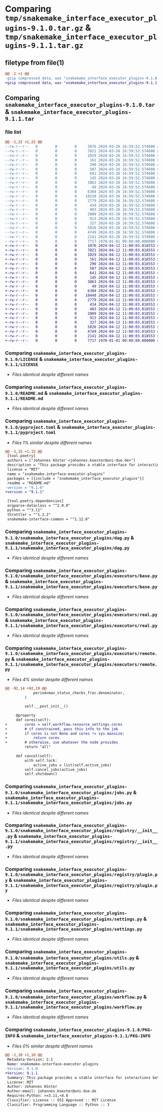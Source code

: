 # Comparing `tmp/snakemake_interface_executor_plugins-9.1.0.tar.gz` & `tmp/snakemake_interface_executor_plugins-9.1.1.tar.gz`

## filetype from file(1)

```diff
@@ -1 +1 @@
-gzip compressed data, was "snakemake_interface_executor_plugins-9.1.0.tar", max compression
+gzip compressed data, was "snakemake_interface_executor_plugins-9.1.1.tar", max compression
```

## Comparing `snakemake_interface_executor_plugins-9.1.0.tar` & `snakemake_interface_executor_plugins-9.1.1.tar`

### file list

```diff
@@ -1,22 +1,22 @@
--rw-r--r--   0        0        0     1076 2024-03-26 16:59:52.574608 snakemake_interface_executor_plugins-9.1.0/LICENSE
--rw-r--r--   0        0        0     7021 2024-03-26 16:59:52.574608 snakemake_interface_executor_plugins-9.1.0/README.md
--rw-r--r--   0        0        0     1029 2024-03-26 16:59:52.574608 snakemake_interface_executor_plugins-9.1.0/pyproject.toml
--rw-r--r--   0        0        0      161 2024-03-26 16:59:52.574608 snakemake_interface_executor_plugins-9.1.0/snakemake_interface_executor_plugins/__init__.py
--rw-r--r--   0        0        0      290 2024-03-26 16:59:52.574608 snakemake_interface_executor_plugins-9.1.0/snakemake_interface_executor_plugins/_common.py
--rw-r--r--   0        0        0      507 2024-03-26 16:59:52.574608 snakemake_interface_executor_plugins-9.1.0/snakemake_interface_executor_plugins/cli.py
--rw-r--r--   0        0        0      641 2024-03-26 16:59:52.574608 snakemake_interface_executor_plugins-9.1.0/snakemake_interface_executor_plugins/dag.py
--rw-r--r--   0        0        0      145 2024-03-26 16:59:52.574608 snakemake_interface_executor_plugins-9.1.0/snakemake_interface_executor_plugins/executors/__init__.py
--rw-r--r--   0        0        0     3863 2024-03-26 16:59:52.574608 snakemake_interface_executor_plugins-9.1.0/snakemake_interface_executor_plugins/executors/base.py
--rw-r--r--   0        0        0       49 2024-03-26 16:59:52.574608 snakemake_interface_executor_plugins-9.1.0/snakemake_interface_executor_plugins/executors/jobscript.sh
--rw-r--r--   0        0        0     6304 2024-03-26 16:59:52.574608 snakemake_interface_executor_plugins-9.1.0/snakemake_interface_executor_plugins/executors/real.py
--rw-r--r--   0        0        0    10210 2024-03-26 16:59:52.574608 snakemake_interface_executor_plugins-9.1.0/snakemake_interface_executor_plugins/executors/remote.py
--rw-r--r--   0        0        0     2779 2024-03-26 16:59:52.574608 snakemake_interface_executor_plugins-9.1.0/snakemake_interface_executor_plugins/jobs.py
--rw-r--r--   0        0        0      434 2024-03-26 16:59:52.574608 snakemake_interface_executor_plugins-9.1.0/snakemake_interface_executor_plugins/logging.py
--rw-r--r--   0        0        0      403 2024-03-26 16:59:52.574608 snakemake_interface_executor_plugins-9.1.0/snakemake_interface_executor_plugins/persistence.py
--rw-r--r--   0        0        0     2009 2024-03-26 16:59:52.574608 snakemake_interface_executor_plugins-9.1.0/snakemake_interface_executor_plugins/registry/__init__.py
--rw-r--r--   0        0        0      913 2024-03-26 16:59:52.574608 snakemake_interface_executor_plugins-9.1.0/snakemake_interface_executor_plugins/registry/plugin.py
--rw-r--r--   0        0        0      327 2024-03-26 16:59:52.574608 snakemake_interface_executor_plugins-9.1.0/snakemake_interface_executor_plugins/scheduler.py
--rw-r--r--   0        0        0     5826 2024-03-26 16:59:52.574608 snakemake_interface_executor_plugins-9.1.0/snakemake_interface_executor_plugins/settings.py
--rw-r--r--   0        0        0     4749 2024-03-26 16:59:52.574608 snakemake_interface_executor_plugins-9.1.0/snakemake_interface_executor_plugins/utils.py
--rw-r--r--   0        0        0     2141 2024-03-26 16:59:52.574608 snakemake_interface_executor_plugins-9.1.0/snakemake_interface_executor_plugins/workflow.py
--rw-r--r--   0        0        0     7717 1970-01-01 00:00:00.000000 snakemake_interface_executor_plugins-9.1.0/PKG-INFO
+-rw-r--r--   0        0        0     1076 2024-04-12 11:00:03.818553 snakemake_interface_executor_plugins-9.1.1/LICENSE
+-rw-r--r--   0        0        0     7021 2024-04-12 11:00:03.818553 snakemake_interface_executor_plugins-9.1.1/README.md
+-rw-r--r--   0        0        0     1029 2024-04-12 11:00:03.818553 snakemake_interface_executor_plugins-9.1.1/pyproject.toml
+-rw-r--r--   0        0        0      161 2024-04-12 11:00:03.818553 snakemake_interface_executor_plugins-9.1.1/snakemake_interface_executor_plugins/__init__.py
+-rw-r--r--   0        0        0      290 2024-04-12 11:00:03.818553 snakemake_interface_executor_plugins-9.1.1/snakemake_interface_executor_plugins/_common.py
+-rw-r--r--   0        0        0      507 2024-04-12 11:00:03.818553 snakemake_interface_executor_plugins-9.1.1/snakemake_interface_executor_plugins/cli.py
+-rw-r--r--   0        0        0      641 2024-04-12 11:00:03.818553 snakemake_interface_executor_plugins-9.1.1/snakemake_interface_executor_plugins/dag.py
+-rw-r--r--   0        0        0      145 2024-04-12 11:00:03.818553 snakemake_interface_executor_plugins-9.1.1/snakemake_interface_executor_plugins/executors/__init__.py
+-rw-r--r--   0        0        0     3863 2024-04-12 11:00:03.818553 snakemake_interface_executor_plugins-9.1.1/snakemake_interface_executor_plugins/executors/base.py
+-rw-r--r--   0        0        0       49 2024-04-12 11:00:03.818553 snakemake_interface_executor_plugins-9.1.1/snakemake_interface_executor_plugins/executors/jobscript.sh
+-rw-r--r--   0        0        0     6304 2024-04-12 11:00:03.818553 snakemake_interface_executor_plugins-9.1.1/snakemake_interface_executor_plugins/executors/real.py
+-rw-r--r--   0        0        0    10448 2024-04-12 11:00:03.818553 snakemake_interface_executor_plugins-9.1.1/snakemake_interface_executor_plugins/executors/remote.py
+-rw-r--r--   0        0        0     2779 2024-04-12 11:00:03.818553 snakemake_interface_executor_plugins-9.1.1/snakemake_interface_executor_plugins/jobs.py
+-rw-r--r--   0        0        0      434 2024-04-12 11:00:03.818553 snakemake_interface_executor_plugins-9.1.1/snakemake_interface_executor_plugins/logging.py
+-rw-r--r--   0        0        0      403 2024-04-12 11:00:03.818553 snakemake_interface_executor_plugins-9.1.1/snakemake_interface_executor_plugins/persistence.py
+-rw-r--r--   0        0        0     2009 2024-04-12 11:00:03.818553 snakemake_interface_executor_plugins-9.1.1/snakemake_interface_executor_plugins/registry/__init__.py
+-rw-r--r--   0        0        0      913 2024-04-12 11:00:03.818553 snakemake_interface_executor_plugins-9.1.1/snakemake_interface_executor_plugins/registry/plugin.py
+-rw-r--r--   0        0        0      327 2024-04-12 11:00:03.818553 snakemake_interface_executor_plugins-9.1.1/snakemake_interface_executor_plugins/scheduler.py
+-rw-r--r--   0        0        0     5826 2024-04-12 11:00:03.818553 snakemake_interface_executor_plugins-9.1.1/snakemake_interface_executor_plugins/settings.py
+-rw-r--r--   0        0        0     4749 2024-04-12 11:00:03.818553 snakemake_interface_executor_plugins-9.1.1/snakemake_interface_executor_plugins/utils.py
+-rw-r--r--   0        0        0     2141 2024-04-12 11:00:03.818553 snakemake_interface_executor_plugins-9.1.1/snakemake_interface_executor_plugins/workflow.py
+-rw-r--r--   0        0        0     7717 1970-01-01 00:00:00.000000 snakemake_interface_executor_plugins-9.1.1/PKG-INFO
```

### Comparing `snakemake_interface_executor_plugins-9.1.0/LICENSE` & `snakemake_interface_executor_plugins-9.1.1/LICENSE`

 * *Files identical despite different names*

### Comparing `snakemake_interface_executor_plugins-9.1.0/README.md` & `snakemake_interface_executor_plugins-9.1.1/README.md`

 * *Files identical despite different names*

### Comparing `snakemake_interface_executor_plugins-9.1.0/pyproject.toml` & `snakemake_interface_executor_plugins-9.1.1/pyproject.toml`

 * *Files 1% similar despite different names*

```diff
@@ -1,15 +1,15 @@
 [tool.poetry]
 authors = ["Johannes Köster <johannes.koester@uni-due.de>"]
 description = "This package provides a stable interface for interactions between Snakemake and its executor plugins."
 license = "MIT"
 name = "snakemake-interface-executor-plugins"
 packages = [{include = "snakemake_interface_executor_plugins"}]
 readme = "README.md"
-version = "9.1.0"
+version = "9.1.1"
 
 [tool.poetry.dependencies]
 argparse-dataclass = "^2.0.0"
 python = "^3.11"
 throttler = "^1.2.2"
 snakemake-interface-common = "^1.12.0"
```

### Comparing `snakemake_interface_executor_plugins-9.1.0/snakemake_interface_executor_plugins/dag.py` & `snakemake_interface_executor_plugins-9.1.1/snakemake_interface_executor_plugins/dag.py`

 * *Files identical despite different names*

### Comparing `snakemake_interface_executor_plugins-9.1.0/snakemake_interface_executor_plugins/executors/base.py` & `snakemake_interface_executor_plugins-9.1.1/snakemake_interface_executor_plugins/executors/base.py`

 * *Files identical despite different names*

### Comparing `snakemake_interface_executor_plugins-9.1.0/snakemake_interface_executor_plugins/executors/real.py` & `snakemake_interface_executor_plugins-9.1.1/snakemake_interface_executor_plugins/executors/real.py`

 * *Files identical despite different names*

### Comparing `snakemake_interface_executor_plugins-9.1.0/snakemake_interface_executor_plugins/executors/remote.py` & `snakemake_interface_executor_plugins-9.1.1/snakemake_interface_executor_plugins/executors/remote.py`

 * *Files 4% similar despite different names*

```diff
@@ -92,14 +92,19 @@
             period=max_status_checks_frac.denominator,
         )
 
         self.__post_init__()
 
     @property
     def cores(self):
+        cores = self.workflow.resource_settings.cores
+        # if constrained, pass this info to the job
+        if cores is not None and cores != sys.maxsize:
+            return cores
+        # otherwise, use whatever the node provides
         return "all"
 
     def cancel(self):
         with self.lock:
             active_jobs = list(self.active_jobs)
         self.cancel_jobs(active_jobs)
         self.shutdown()
```

### Comparing `snakemake_interface_executor_plugins-9.1.0/snakemake_interface_executor_plugins/jobs.py` & `snakemake_interface_executor_plugins-9.1.1/snakemake_interface_executor_plugins/jobs.py`

 * *Files identical despite different names*

### Comparing `snakemake_interface_executor_plugins-9.1.0/snakemake_interface_executor_plugins/registry/__init__.py` & `snakemake_interface_executor_plugins-9.1.1/snakemake_interface_executor_plugins/registry/__init__.py`

 * *Files identical despite different names*

### Comparing `snakemake_interface_executor_plugins-9.1.0/snakemake_interface_executor_plugins/registry/plugin.py` & `snakemake_interface_executor_plugins-9.1.1/snakemake_interface_executor_plugins/registry/plugin.py`

 * *Files identical despite different names*

### Comparing `snakemake_interface_executor_plugins-9.1.0/snakemake_interface_executor_plugins/settings.py` & `snakemake_interface_executor_plugins-9.1.1/snakemake_interface_executor_plugins/settings.py`

 * *Files identical despite different names*

### Comparing `snakemake_interface_executor_plugins-9.1.0/snakemake_interface_executor_plugins/utils.py` & `snakemake_interface_executor_plugins-9.1.1/snakemake_interface_executor_plugins/utils.py`

 * *Files identical despite different names*

### Comparing `snakemake_interface_executor_plugins-9.1.0/snakemake_interface_executor_plugins/workflow.py` & `snakemake_interface_executor_plugins-9.1.1/snakemake_interface_executor_plugins/workflow.py`

 * *Files identical despite different names*

### Comparing `snakemake_interface_executor_plugins-9.1.0/PKG-INFO` & `snakemake_interface_executor_plugins-9.1.1/PKG-INFO`

 * *Files 0% similar despite different names*

```diff
@@ -1,10 +1,10 @@
 Metadata-Version: 2.1
 Name: snakemake-interface-executor-plugins
-Version: 9.1.0
+Version: 9.1.1
 Summary: This package provides a stable interface for interactions between Snakemake and its executor plugins.
 License: MIT
 Author: Johannes Köster
 Author-email: johannes.koester@uni-due.de
 Requires-Python: >=3.11,<4.0
 Classifier: License :: OSI Approved :: MIT License
 Classifier: Programming Language :: Python :: 3
```

